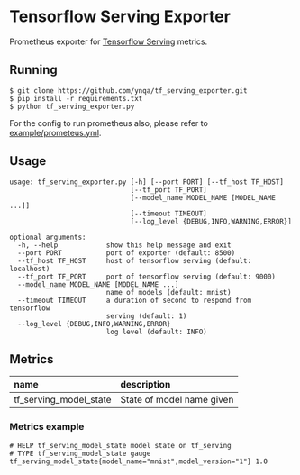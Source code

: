 # Tensorflow Serving Exporter

Prometheus exporter for [Tensorflow Serving](https://github.com/tensorflow/serving) metrics.

## Running

```
$ git clone https://github.com/ynqa/tf_serving_exporter.git
$ pip install -r requirements.txt
$ python tf_serving_exporter.py
```

For the config to run prometheus also, please refer to [example/prometeus.yml]( example/prometeus.yml).

## Usage

```
usage: tf_serving_exporter.py [-h] [--port PORT] [--tf_host TF_HOST]
                              [--tf_port TF_PORT]
                              [--model_name MODEL_NAME [MODEL_NAME ...]]
                              [--timeout TIMEOUT]
                              [--log_level {DEBUG,INFO,WARNING,ERROR}]

optional arguments:
  -h, --help            show this help message and exit
  --port PORT           port of exporter (default: 8500)
  --tf_host TF_HOST     host of tensorflow serving (default: localhost)
  --tf_port TF_PORT     port of tensorflow serving (default: 9000)
  --model_name MODEL_NAME [MODEL_NAME ...]
                        name of models (default: mnist)
  --timeout TIMEOUT     a duration of second to respond from tensorflow
                        serving (default: 1)
  --log_level {DEBUG,INFO,WARNING,ERROR}
                        log level (default: INFO)
```

## Metrics

|name|description|
|:--|:--|
|tf_serving_model_state|State of model name given|

### Metrics example

```
# HELP tf_serving_model_state model state on tf_serving
# TYPE tf_serving_model_state gauge
tf_serving_model_state{model_name="mnist",model_version="1"} 1.0
```

